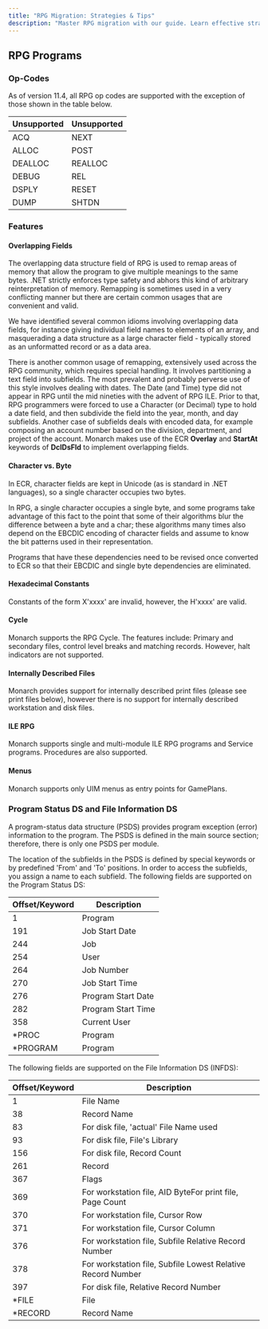 ```yaml
---
title: "RPG Migration: Strategies & Tips"
description: "Master RPG migration with our guide. Learn effective strategies, tips, and best practices for a smooth transition to modern platforms."
---
```


## RPG Programs

### Op-Codes

As of version 11.4, all RPG op codes are supported with the exception of those shown in the table below.

| **Unsupported** | **Unsupported** |
| --- | --- |
| ACQ | NEXT |
| ALLOC | POST |
| DEALLOC | REALLOC |
| DEBUG | REL |
| DSPLY | RESET |
| DUMP | SHTDN |

### Features

#### Overlapping Fields

The overlapping data structure field of RPG is used to remap areas of memory that allow the program to give multiple meanings to the same bytes.  .NET strictly enforces type safety and abhors this kind of arbitrary reinterpretation of memory.  Remapping is sometimes used in a very conflicting manner but there are certain common usages that are convenient and valid.

We have identified several common idioms involving overlapping data fields, for instance giving individual field names to elements of an array, and masquerading a data structure as a large character field - typically stored as an unformatted record or as a data area. 

There is another common usage of remapping, extensively used across the RPG community, which requires special handling.  It involves partitioning a text field into subfields.  The most prevalent and probably perverse use of this style involves dealing with dates.  The Date (and Time) type did not appear in RPG until the mid nineties with the advent of RPG ILE.  Prior to that, RPG programmers were forced to use a Character (or Decimal) type to hold a date field, and then subdivide the field into the year, month, and day subfields.  Another case of subfields deals with encoded data, for example composing an account number based on the division, department, and project of the account.  Monarch makes use of the ECR **Overlay** and **StartAt** keywords of **DclDsFld** to implement overlapping fields.

#### Character vs. Byte

In ECR, character fields are kept in Unicode (as is standard in .NET languages), so a single character occupies two bytes.

In RPG, a single character occupies a single byte, and some programs take advantage of this fact to the point that some of their algorithms blur the difference between a byte and a char; these algorithms many times also depend on the EBCDIC encoding of character fields and assume to know the bit patterns used in their representation.

Programs that have these dependencies need to be revised once converted to ECR so that their EBCDIC and single byte dependencies are eliminated.

#### Hexadecimal Constants

Constants of the form X'xxxx' are invalid, however, the H'xxxx' are valid.

#### Cycle

Monarch supports the RPG Cycle. The features include: Primary and secondary files, control level breaks and matching records. However, halt indicators are not supported.

#### Internally Described Files

Monarch provides support for internally described print files (please see print files below), however there is no support for internally described workstation and disk files.

#### ILE RPG

Monarch supports single and multi-module ILE RPG programs and Service programs. Procedures are also supported.

#### Menus

Monarch supports only UIM menus as entry points for GamePlans.

### Program Status DS and File Information DS

A program-status data structure (PSDS) provides program exception (error) information to the program.  The PSDS is defined in the main source section; therefore, there is only one PSDS per module.

The location of the subfields in the PSDS is defined by special keywords or by predefined 'From' and 'To' positions.  In order to access the subfields, you assign a name to each subfield. The following fields are supported on the Program Status DS:

| **Offset/Keyword** | **Description** |
| --- | --- |
|   1 | Program |
| 191 | Job Start Date |
| 244 | Job |
| 254 | User |
| 264 | Job Number |
| 270 | Job Start Time |
| 276 | Program Start Date |
| 282 | Program Start Time |
| 358 | Current User |
| \*PROC | Program |
| \*PROGRAM | Program |

The following fields are supported on the File Information DS (INFDS):

| **Offset/Keyword** | **Description** |
| --- | --- |
| 1 | File Name |
| 38 | Record Name |
| 83 | For disk file, 'actual' File Name used |
| 93 | For disk file, File's Library |
| 156 | For disk file, Record Count |
| 261 | Record |
| 367 | Flags |
| 369 | For workstation file, AID ByteFor print file, Page Count |
| 370 | For workstation file, Cursor Row |
| 371 | For workstation file, Cursor Column |
| 376 | For workstation file, Subfile Relative Record Number |
| 378 | For workstation file, Subfile Lowest Relative Record Number |
| 397 | For disk file, Relative Record Number |
| \*FILE | File |
| \*RECORD | Record Name |

